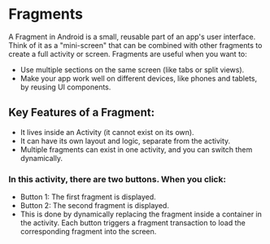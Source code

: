 # Fragments
A Fragment in Android is a small, reusable part of an app's user interface. Think of it as a "mini-screen" that can be combined with other fragments to create a full activity or screen. Fragments are useful when you want to:

 - Use multiple sections on the same screen (like tabs or split views).
 - Make your app work well on different devices, like phones and tablets, by reusing UI components.

## Key Features of a Fragment:

 - It lives inside an Activity (it cannot exist on its own).
 - It can have its own layout and logic, separate from the activity.
 - Multiple fragments can exist in one activity, and you can switch them dynamically.

### In this activity, there are two buttons. When you click:

 - Button 1: The first fragment is displayed.
 - Button 2: The second fragment is displayed.
 - This is done by dynamically replacing the fragment inside a container in the activity. Each button triggers a fragment transaction to load the corresponding fragment into the screen.

